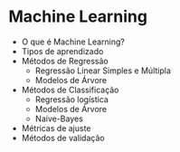 # Machine Learning
- O que é Machine Learning?
- Tipos de aprendizado
- Métodos de Regressão
    - Regressão Linear Simples e Múltipla
    - Modelos de Árvore
- Métodos de Classificação
    - Regressão logística
    - Modelos de Árvore
    - Naive-Bayes
- Métricas de ajuste
- Métodos de validação


